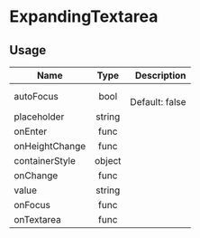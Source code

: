 # ExpandingTextarea

## Usage
| Name        | Type           | Description  |
| ----------- |:--------------:| ------------:|
|autoFocus|bool|<br>Default: false
|placeholder|string|
|onEnter|func|
|onHeightChange|func|
|containerStyle|object|
|onChange|func|
|value|string|
|onFocus|func|
|onTextarea|func|

